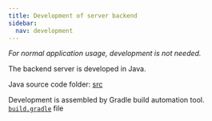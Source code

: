 ```yaml
---
title: Development of server backend
sidebar:
  nav: development
---
```


*For normal application usage, development is not needed.*

The backend server is developed in Java.

Java source code folder:
[src](https://github.com/envima/audiodb/audiodb/tree/master/src)

Development is assembled by Gradle build automation tool.  
[`build.gradle`](https://github.com/envima/audiodb/blob/master/build.gradle) file
